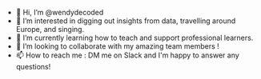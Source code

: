 - 👋 Hi, I’m @wendydecoded
- 👀 I’m interested in digging out insights from data, travelling around Europe, and singing.
- 🌱 I’m currently learning how to teach and support professional learners.
- 💞️ I’m looking to collaborate with my amazing team members !
- 📫 How to reach me : DM me on Slack and I'm happy to answer any questions!

<!---
wendydecoded/wendydecoded is a ✨ special ✨ repository because its `README.md` (this file) appears on your GitHub profile.
You can click the Preview link to take a look at your changes.
--->
